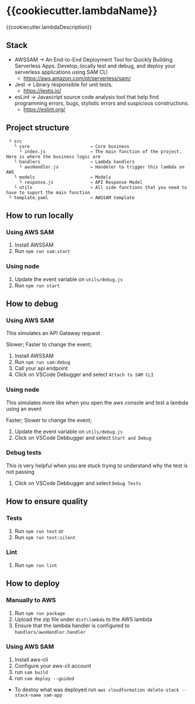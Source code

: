 # {{cookiecutter.lambdaName}}

{{cookiecutter.lambdaDescription}}

## Stack

- AWSSAM  -> An End-to-End Deployment Tool for Quickly Building Serverless Apps.
Develop, locally test and debug, and deploy your serverless applications using SAM CLI
  - https://aws.amazon.com/pt/serverless/sam/
- Jest    -> Library responsible for unit tests.
  - https://jestjs.io/
- esLint  -> Javascript source code analysis tool that help find programming errors, bugs,
stylistic errors and suspicious constructions.
  - https://eslint.org/

## Project structure

```
 └ src
   └ core                       → Core business
     └ index.js                 → The main function of the project. Here is where the business logic are
   └ handlers                   → Lambda handlers
     └ awsHandler.js            → Handeler to trigger this lambda on AWS
   └ models                     → Models
     └ response.js              → API Response Model
   └ utils                      → All side functions that you need to have to suport the main function
 └ template.yaml                → AWSSAM template
```

## How to run locally

### Using AWS SAM

1. Install AWSSAM
2. Run `npm run sam:start`  

### Using node

 1. Update the event variable on `utils/debug.js`
 2. Run `npm run start`

## How to debug

### Using AWS SAM

This simulates an API Gateway request

Slower; Faster to change the event;

1. Install AWSSAM
2. Run `npm run sam:debug`
3. Call your api endpoint
4. Click on VSCode Debugger and select `Attach to SAM CLI`

### Using node

This simulates more like when you open the aws console and test a lambda using an event

Faster; Slower to change the event;

 1. Update the event variable on `utils/debug.js`
 2. Click on VSCode Debbugger and select `Start and Debug`

### Debug tests

This is very helpful when you are stuck trying to understand why the test is not passing

1. Click on VSCode Debbugger and select `Debug Tests`

## How to ensure quality

### Tests

1. Run `npm run test`
or
1. Run `npm run test:silent`

### Lint

1. Run `npm run lint`

## How to deploy

### Manually to AWS

1. Run `npm run package`
2. Upload the zip file under `dist\lambda` to the AWS lambda
3. Ensure that the lambda handler is configured to `handlers/awsHandler.handler`

### Using AWS SAM

1. Install aws-cli
2. Configure your aws-cli account
3. run `sam build`
4. run `sam deploy --guided`

- To destoy what was deployed run `aws cloudformation delete-stack --stack-name sam-app`